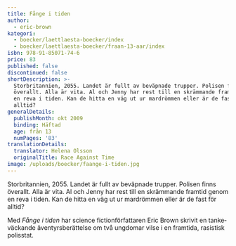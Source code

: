 ```yaml
---
title: Fånge i tiden
author:
  - eric-brown
kategori:
  - boecker/laettlaesta-boecker/index
  - boecker/laettlaesta-boecker/fraan-13-aar/index
isbn: 978-91-85071-74-6
price: 83
published: false
discontinued: false
shortDescription: >-
  Storbritannien, 2055. Landet är fullt av beväpnade trupper. Polisen finns
  överallt. Alla är vita. Al och Jenny har rest till en skrämmande framtid genom
  en reva i tiden. Kan de hitta en väg ut ur mardrömmen eller är de fast för
  alltid?
generalDetails:
  publishMonth: okt 2009
  binding: Häftad
  age: från 13
  numPages: '83'
translationDetails:
  translator: Helena Olsson
  originalTitle: Race Against Time
image: /uploads/boecker/faange-i-tiden.jpg
---
```

Storbritannien, 2055. Landet är fullt av beväpnade trupper. Polisen finns överallt. Alla är vita. Al och Jenny har rest till en skrämmande framtid genom en reva i tiden. Kan de hitta en väg ut ur mardrömmen eller är de fast för alltid?

Med _Fånge i tiden_ har science fiction­författaren Eric Brown skrivit en tanke­väckande äventyrsberättelse om två ungdomar vilse i en framtida, rasistisk polisstat.
